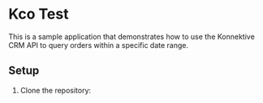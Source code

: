 # Kco Test

This is a sample application that demonstrates how to use the Konnektive CRM API to query orders within a specific date range.

## Setup

1. Clone the repository:

